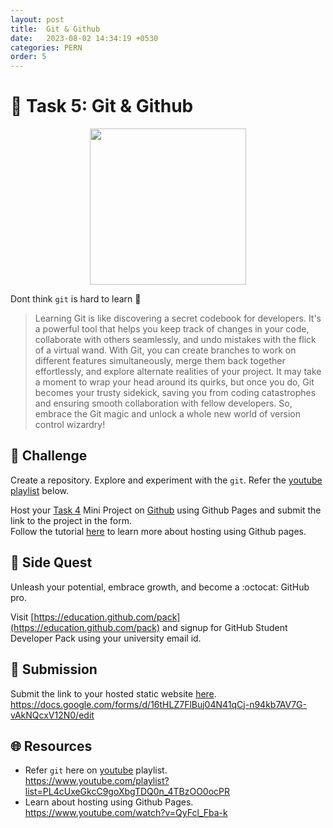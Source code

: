 ```yaml
---
layout: post
title:  Git & Github
date:   2023-08-02 14:34:19 +0530
categories: PERN
order: 5
---
```


# **:star2: Task 5: Git & Github**

<p align="center">
    <img width="250px" src="../screenshots/git-fire.jpg">
</p>

Dont think `git` is hard to learn 🙂

 > Learning Git is like discovering a secret codebook for developers. It's a powerful tool that helps you keep track of changes in your code, collaborate with others seamlessly, and undo mistakes with the flick of a virtual wand. With Git, you can create branches to work on different features simultaneously, merge them back together effortlessly, and explore alternate realities of your project. It may take a moment to wrap your head around its quirks, but once you do, Git becomes your trusty sidekick, saving you from coding catastrophes and ensuring smooth collaboration with fellow developers. So, embrace the Git magic and unlock a whole new world of version control wizardry!

## **:pushpin: Challenge**  
Create a repository. Explore and experiment with the `git`. Refer the [youtube playlist](https://www.youtube.com/playlist?list=PL4cUxeGkcC9goXbgTDQ0n_4TBzOO0ocPR) below.

Host your [Task 4](../Task4/) Mini Project on [Github](https://github.com/) using Github Pages and submit the link to the project in the form.<br />Follow the tutorial [here](https://www.youtube.com/watch?v=QyFcl_Fba-k&ab_channel=TheNetNinja) to learn more about hosting using Github pages.

## **🎁 Side Quest**
Unleash your potential, embrace growth, and become a :octocat: GitHub pro. 

Visit [https://education.github.com/pack](https://education.github.com/pack) and signup for GitHub Student Developer Pack using your university email id.

## **📂 Submission**
Submit the link to your hosted static website [here](https://docs.google.com/forms/d/16tHLZ7FlBuj04N41qCj-n94kb7AV7G-vAkNQcxV12N0/edit). </br>
https://docs.google.com/forms/d/16tHLZ7FlBuj04N41qCj-n94kb7AV7G-vAkNQcxV12N0/edit  

## **🌐 Resources**
 - Refer `git` here on [youtube] playlist.<br/>
  https://www.youtube.com/playlist?list=PL4cUxeGkcC9goXbgTDQ0n_4TBzOO0ocPR
 - Learn about hosting using Github Pages.<br/>
    https://www.youtube.com/watch?v=QyFcl_Fba-k

<!-- links -->
[https://github.com]: https://github.com
[youtube]:https://www.youtube.com/playlist?list=PL4cUxeGkcC9goXbgTDQ0n_4TBzOO0ocPR





